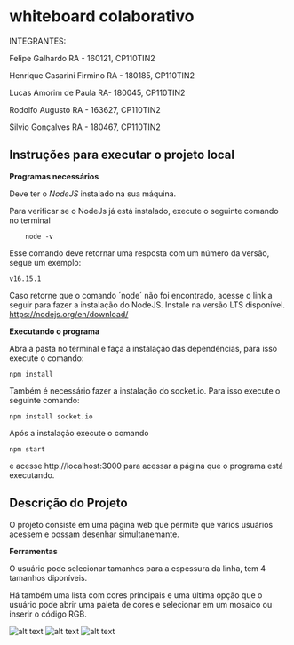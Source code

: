 # whiteboard colaborativo

INTEGRANTES:

Felipe Galhardo RA - 160121, CP110TIN2

Henrique Casarini Firmino RA - 180185, CP110TIN2

Lucas Amorim de Paula RA- 180045, CP110TIN2

Rodolfo Augusto RA - 163627, CP110TIN2

Silvio Gonçalves RA - 180467, CP110TIN2


## Instruções para executar o projeto local

__Programas necessários__

Deve ter o *NodeJS* instalado na sua máquina.

Para verificar se o NodeJs já está instalado, execute o seguinte comando no terminal

```
    node -v
```

Esse comando deve retornar uma resposta com um número da versão, segue um exemplo:

```
v16.15.1
```

Caso retorne que o comando ´node´ não foi encontrado, acesse o link a seguir para fazer a instalação do NodeJS.
Instale na versão LTS disponível.
https://nodejs.org/en/download/

**Executando o programa**

Abra a pasta no terminal e faça a instalação das dependências, para isso execute o comando:

```
npm install
```

Também é necessário fazer a instalação do socket.io. Para isso execute o seguinte comando:

```
npm install socket.io
```

Após a instalação execute o comando 

```
npm start
```

e acesse http://localhost:3000 para acessar a página que o programa está executando.


## Descrição do Projeto

O projeto consiste em uma página web que permite que vários usuários acessem e possam desenhar simultanemante.

**Ferramentas**

O usuário pode selecionar tamanhos para a espessura da linha, tem 4 tamanhos diponíveis.

Há também uma lista com cores principais e uma última opção que o usuário pode abrir uma paleta de cores e selecionar em um mosaico ou inserir o código RGB.

![alt text](./assets/images_readme/1.PNG)
![alt text](./assets/images_readme/2.PNG)
![alt text](./assets/images_readme/3.PNG)